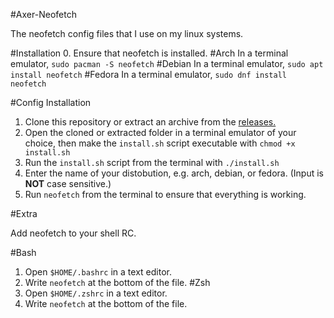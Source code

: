 #Axer-Neofetch

The neofetch config files that I use on my linux systems.

#Installation
0. Ensure that neofetch is installed.
#Arch
In a terminal emulator, `sudo pacman -S neofetch`
#Debian
In a terminal emulator, `sudo apt install neofetch`
#Fedora
In a terminal emulator, `sudo dnf install neofetch`

#Config Installation
1. Clone this repository or extract an archive from the [releases.](https://github.com/AxerTheAxe/Axer-Neofetch/releases)
2. Open the cloned or extracted folder in a terminal emulator of your choice, then make the `install.sh` script executable with `chmod +x install.sh`
3. Run the `install.sh` script from the terminal with `./install.sh`
4. Enter the name of your distobution, e.g. arch, debian, or fedora. (Input is **NOT** case sensitive.)
5. Run `neofetch` from the terminal to ensure that everything is working.

#Extra

Add neofetch to your shell RC.

#Bash
1. Open `$HOME/.bashrc` in a text editor.
2. Write `neofetch` at the bottom of the file.
#Zsh
1. Open `$HOME/.zshrc` in a text editor.
2. Write `neofetch` at the bottom of the file.
